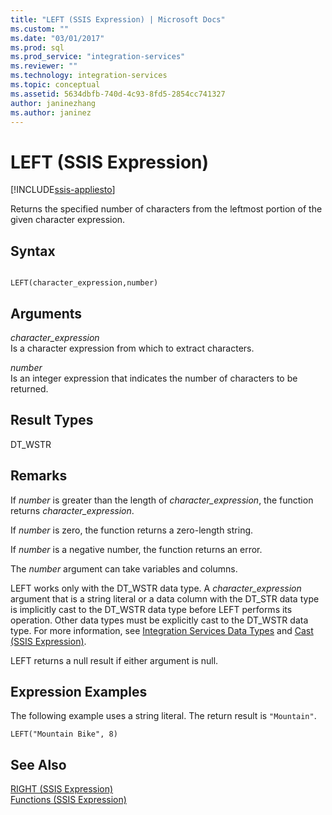 ```yaml
---
title: "LEFT (SSIS Expression) | Microsoft Docs"
ms.custom: ""
ms.date: "03/01/2017"
ms.prod: sql
ms.prod_service: "integration-services"
ms.reviewer: ""
ms.technology: integration-services
ms.topic: conceptual
ms.assetid: 5634dbfb-740d-4c93-8fd5-2854cc741327
author: janinezhang
ms.author: janinez
---
```

# LEFT (SSIS Expression)

[!INCLUDE[ssis-appliesto](../../includes/ssis-appliesto-ssvrpluslinux-asdb-asdw-xxx.md)]


  Returns the specified number of characters from the leftmost portion of the given character expression.  
  
## Syntax  
  
```  
  
LEFT(character_expression,number)  
```  
  
## Arguments  
 *character_expression*  
 Is a character expression from which to extract characters.  
  
 *number*  
 Is an integer expression that indicates the number of characters to be returned.  
  
## Result Types  
 DT_WSTR  
  
## Remarks  
 If *number* is greater than the length of *character_expression*, the function returns *character_expression*.  
  
 If *number* is zero, the function returns a zero-length string.  
  
 If *number* is a negative number, the function returns an error.  
  
 The *number* argument can take variables and columns.  
  
 LEFT works only with the DT_WSTR data type. A *character_expression* argument that is a string literal or a data column with the DT_STR data type is implicitly cast to the DT_WSTR data type before LEFT performs its operation. Other data types must be explicitly cast to the DT_WSTR data type. For more information, see [Integration Services Data Types](../../integration-services/data-flow/integration-services-data-types.md) and [Cast &#40;SSIS Expression&#41;](../../integration-services/expressions/cast-ssis-expression.md).  
  
 LEFT returns a null result if either argument is null.  
  
## Expression Examples  
 The following example uses a string literal. The return result is `"Mountain"`.  
  
```  
LEFT("Mountain Bike", 8)  
```  
  
## See Also  
 [RIGHT &#40;SSIS Expression&#41;](../../integration-services/expressions/right-ssis-expression.md)   
 [Functions &#40;SSIS Expression&#41;](../../integration-services/expressions/functions-ssis-expression.md)  
  
  

